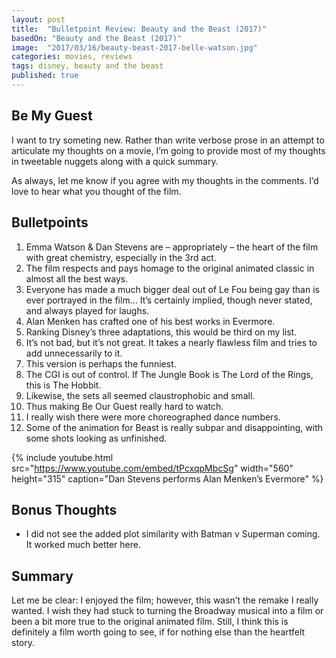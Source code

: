 ```yaml
---
layout: post
title:  "Bulletpoint Review: Beauty and the Beast (2017)"
basedOn: "Beauty and the Beast (2017)"
image:  "2017/03/16/beauty-beast-2017-belle-watson.jpg"
categories: movies, reviews
tags: disney, beauty and the beast
published: true
---
```


## Be My Guest

I want to try someting new. Rather than write verbose prose in an attempt to articulate my thoughts
on a movie, I&rsquo;m going to provide most of my thoughts in tweetable nuggets along with a quick
summary.

As always, let me know if you agree with my thoughts in the comments. I&rsquo;d love to hear what you
thought of the film.

## Bulletpoints

1. Emma Watson &amp; Dan Stevens are &ndash; appropriately &ndash; the heart of the film with great chemistry, especially in the 3rd act.
2. The film respects and pays homage to the original animated classic in almost all the best ways.
3. Everyone has made a much bigger deal out of Le Fou being gay than is ever portrayed in the film&hellip; It&rsquo;s certainly implied, though never stated, and always played for laughs.
4. Alan Menken has crafted one of his best works in Evermore.
5. Ranking Disney&rsquo;s three adaptations, this would be third on my list.
6. It&rsquo;s not bad, but it&rsquo;s not great. It takes a nearly flawless film and tries to add unnecessarily to it.
7. This version is perhaps the funniest.
8. The CGI is out of control. If The Jungle Book is The Lord of the Rings, this is The Hobbit.
9. Likewise, the sets all seemed claustrophobic and small.
10. Thus making Be Our Guest really hard to watch.
11. I really wish there were more choreographed dance numbers.
12. Some of the animation for Beast is really subpar and disappointing, with some shots looking as unfinished.

{% include youtube.html src="https://www.youtube.com/embed/tPcxqpMbcSg" width="560" height="315" caption="Dan Stevens performs Alan Menken&rsquo;s Evermore" %}

## Bonus Thoughts
* I did not see the added plot similarity with Batman v Superman coming. It worked much better here.

## Summary

Let me be clear: I enjoyed the film; however, this wasn&rsquo;t the remake I really wanted. I wish they had stuck to turning the Broadway musical into a film or been a bit more true to the original animated film. Still, I think this is definitely a film worth going to see, if for nothing else than the heartfelt story.